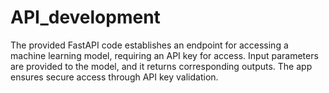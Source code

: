 # API_development
 The provided FastAPI code establishes an endpoint for accessing a machine learning model, requiring an API key for access. Input parameters are provided to the model, and it returns corresponding outputs. The app ensures secure access through API key validation.
